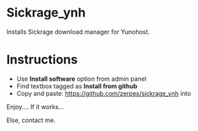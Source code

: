 Sickrage_ynh
=============

Installs Sickrage download manager for Yunohost.

# Instructions

- Use **Install software** option from admin panel
- Find textbox tagged as **Install from github**
- Copy and paste: https://github.com/zerpex/sickrage_ynh into 

Enjoy.... If it works...

Else, contact me.
